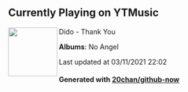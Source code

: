 ## Currently Playing on YTMusic

[<img align="left" width="100" src="https://lh3.googleusercontent.com/cTjXDF-q1J5fB_P3uTxQPW8vt4g4tA4J_YBgZ1itsllL1JwFQ6VvOZcOfMY_6rkdxjIlQq6Vc96dFto">](https://music.youtube.com/watch?v=gqGb2BJeOoA)

Dido - Thank You

**Albums**: No Angel

Last updated at 03/11/2021 22:02

#### Generated with [20chan/github-now](https://github.com/20chan/github-now)


<!--
**20chan/20chan** is a ✨ _special_ ✨ repository because its `README.md` (this file) appears on your GitHub profile.

Here are some ideas to get you started:

- 🔭 I’m currently working on ...
- 🌱 I’m currently learning ...
- 👯 I’m looking to collaborate on ...
- 🤔 I’m looking for help with ...
- 💬 Ask me about ...
- 📫 How to reach me: ...
- 😄 Pronouns: ...
- ⚡ Fun fact: ...
-->

